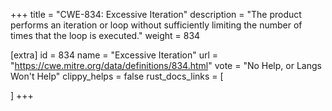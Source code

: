 +++
title = "CWE-834: Excessive Iteration"
description	= "The product performs an iteration or loop without sufficiently limiting the number of times that the loop is executed."
weight = 834

[extra]
id = 834
name = "Excessive Iteration"
url = "https://cwe.mitre.org/data/definitions/834.html"
vote = "No Help, or Langs Won't Help"
clippy_helps = false
rust_docs_links = [
	
]
+++

